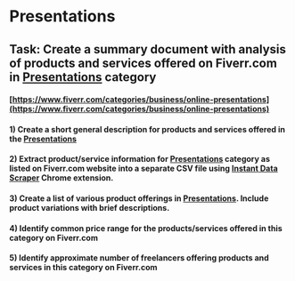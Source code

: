 # Presentations
## Task: Create a summary document with analysis of products and services offered on Fiverr.com in [Presentations](https://www.fiverr.com/categories/business/online-presentations) category
#### [https://www.fiverr.com/categories/business/online-presentations](https://www.fiverr.com/categories/business/online-presentations)
#### 1) Create a short general description for products and services offered in the [Presentations](https://www.fiverr.com/categories/business/online-presentations)
#### 2) Extract product/service information for [Presentations](https://www.fiverr.com/categories/business/online-presentations) category as listed on Fiverr.com website into a separate CSV file using [Instant Data Scraper](https://chrome.google.com/webstore/detail/instant-data-scraper/ofaokhiedipichpaobibbnahnkdoiiah) Chrome extension.
#### 3) Create a list of various product offerings in [Presentations](https://www.fiverr.com/categories/business/online-presentations). Include product variations with brief descriptions.
#### 4) Identify common price range for the products/services offered in this category on Fiverr.com
#### 5) Identify approximate number of freelancers offering products and services in this category on Fiverr.com

